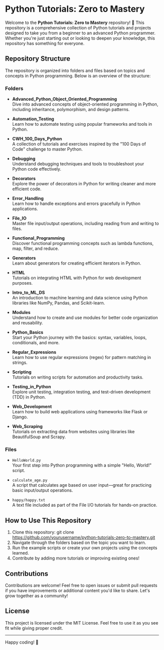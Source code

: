 # Python Tutorials: Zero to Mastery

Welcome to the **Python Tutorials: Zero to Mastery** repository! 🎉 This repository is a comprehensive collection of Python tutorials and projects designed to take you from a beginner to an advanced Python programmer. Whether you're just starting out or looking to deepen your knowledge, this repository has something for everyone.

## Repository Structure

The repository is organized into folders and files based on topics and concepts in Python programming. Below is an overview of the structure:

### **Folders**

- **Advanced_Python_Object_Oriented_Programming**  
  Dive into advanced concepts of object-oriented programming in Python, including inheritance, polymorphism, and design patterns.

- **Automation_Testing**  
  Learn how to automate testing using popular frameworks and tools in Python.

- **CWH_100_Days_Python**  
  A collection of tutorials and exercises inspired by the "100 Days of Code" challenge to master Python.

- **Debugging**  
  Understand debugging techniques and tools to troubleshoot your Python code effectively.

- **Decorators**  
  Explore the power of decorators in Python for writing cleaner and more efficient code.

- **Error_Handling**  
  Learn how to handle exceptions and errors gracefully in Python applications.

- **File_IO**  
  Master file input/output operations, including reading from and writing to files.

- **Functional_Programming**  
  Discover functional programming concepts such as lambda functions, map, filter, and reduce.

- **Generators**  
  Learn about generators for creating efficient iterators in Python.

- **HTML**  
  Tutorials on integrating HTML with Python for web development purposes.

- **Intro_to_ML_DS**  
  An introduction to machine learning and data science using Python libraries like NumPy, Pandas, and Scikit-learn.

- **Modules**  
  Understand how to create and use modules for better code organization and reusability.

- **Python_Basics**  
  Start your Python journey with the basics: syntax, variables, loops, conditionals, and more.

- **Regular_Expressions**  
  Learn how to use regular expressions (regex) for pattern matching in strings.

- **Scripting**  
  Tutorials on writing scripts for automation and productivity tasks.

- **Testing_in_Python**  
  Explore unit testing, integration testing, and test-driven development (TDD) in Python.

- **Web_Development**  
  Learn how to build web applications using frameworks like Flask or Django.

- **Web_Scraping**  
  Tutorials on extracting data from websites using libraries like BeautifulSoup and Scrapy.

### **Files**

- `HelloWorld.py`  
  Your first step into Python programming with a simple "Hello, World!" script.

- `calculate_age.py`  
  A script that calculates age based on user input—great for practicing basic input/output operations.

- `happy/happy.txt`  
  A text file included as part of the File I/O tutorials for hands-on practice.

## How to Use This Repository

1. Clone this repository: git clone https://github.com/yourusername/python-tutorials-zero-to-mastery.git
2. Navigate through the folders based on the topic you want to learn.
3. Run the example scripts or create your own projects using the concepts learned.
4. Contribute by adding more tutorials or improving existing ones!

## Contributions

Contributions are welcome! Feel free to open issues or submit pull requests if you have improvements or additional content you'd like to share. Let's grow together as a community!

## License

This project is licensed under the MIT License. Feel free to use it as you see fit while giving proper credit.

---

Happy coding! 🚀
